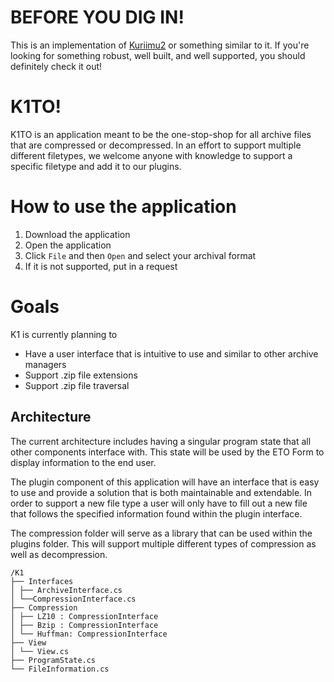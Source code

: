 # BEFORE YOU DIG IN!

This is an implementation of [Kuriimu2](https://github.com/FanTranslatorsInternational/Kuriimu2) or something similar to it. If you're looking for something robust, well built, and well supported, you should definitely check it out!

# K1TO!

K1TO is an application meant to be the one-stop-shop for all archive files that are compressed or decompressed. In an effort to support multiple different filetypes, we welcome anyone with knowledge to support a specific filetype and add it to our plugins.

# How to use the application

1. Download the application
2. Open the application
3. Click `File` and then `Open` and select your archival format
4. If it is not supported, put in a request

# Goals

K1 is currently planning to

- Have a user interface that is intuitive to use and similar to other archive managers
- Support .zip file extensions
- Support .zip file traversal

## Architecture

The current architecture includes having a singular program state that all other components interface with. This state will be used by the ETO Form to display information to the end user.

The plugin component of this application will have an interface that is easy to use and provide a solution that is both maintainable and extendable. In order to support a new file type a user will only have to fill out a new file that follows the specified information found within the plugin interface.

The compression folder will serve as a library that can be used within the plugins folder. This will support multiple different types of compression as well as decompression.

```
/K1
├── Interfaces
│ ├── ArchiveInterface.cs
│ └──CompressionInterface.cs
├── Compression
│ ├── LZ10 : CompressionInterface
│ ├── Bzip : CompressionInterface
│ └── Huffman: CompressionInterface
├── View
│ └── View.cs
├── ProgramState.cs
└── FileInformation.cs
```
